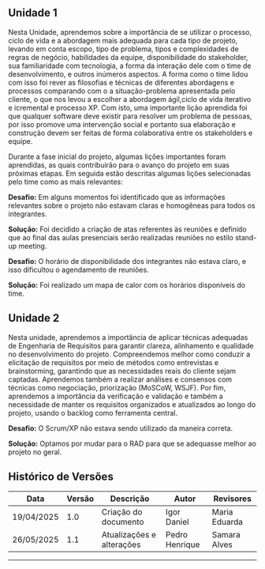 ## Unidade 1
Nesta Unidade, aprendemos sobre a importância de se utilizar o processo, ciclo de vida e a abordagem mais adequada para cada tipo de projeto, levando em conta escopo, tipo de problema, tipos e complexidades de regras de negócio, habilidades da equipe, disponibilidade do stakeholder, sua familiaridade com tecnologia, a forma da interação dele com o time de desenvolvimento, e outros inúmeros aspectos. A forma como o time lidou com isso foi rever as filosofias e técnicas de diferentes abordagens e processos comparando com o a situação-problema apresentada pelo cliente, o que nos levou a escolher a abordagem ágil,ciclo de vida iterativo e icremental e processo XP. Com isto, uma importante lição aprendida foi que qualquer software deve existir para resolver um problema de pessoas, por isso promove uma intervenção social e portanto sua elaboração e construção devem ser feitas de forma colaborativa entre os stakeholders e equipe. 

Durante a fase inicial do projeto, algumas lições importantes foram aprendidas, as quais contribuirão para o avanço do projeto em suas próximas etapas. Em seguida estão descritas algumas lições selecionadas pelo time como as mais relevantes:

**Desafio:** Em alguns momentos foi identificado que as informações relevantes sobre o projeto não estavam claras e homogêneas para todos os integrantes.

**Solução:** Foi decidido a criação de atas referentes às reuniões e definido que ao final das aulas presenciais serão realizadas reuniões no estilo stand-up meeting.

**Desafio:** O horário de disponibilidade dos integrantes não estava claro, e isso dificultou o agendamento de reuniões.

**Solução:** Foi realizado um mapa de calor com os horários disponíveis do time.

## Unidade 2

Nesta unidade, aprendemos a importância de aplicar técnicas adequadas de Engenharia de Requisitos para garantir clareza, alinhamento e qualidade no desenvolvimento do projeto. Compreendemos melhor como conduzir a elicitação de requisitos por meio de métodos como entrevistas e brainstorming, garantindo que as necessidades reais do cliente sejam captadas. Aprendemos também a realizar análises e consensos com técnicas como negociação, priorização (MoSCoW, WSJF). Por fim, aprendemos a importância da verificação e validação e também a necessidade de manter os requisitos organizados e atualizados ao longo do projeto, usando o backlog como ferramenta central.

**Desafio:** O Scrum/XP não estava sendo utilizado da maneira correta.

**Solução:** Optamos por mudar para o RAD para que se adequasse melhor ao projeto no geral.


## Histórico de Versões

| Data       | Versão | Descrição                          | Autor         | Revisores               |
|------------|-----|------------------------------------|----------------|--------------------------|
| 19/04/2025 | 1.0 | Criação do documento               | Igor Daniel  | Maria Eduarda |
| 26/05/2025 | 1.1 | Atualizações e alterações | Pedro Henrique   | Samara Alves         |



---